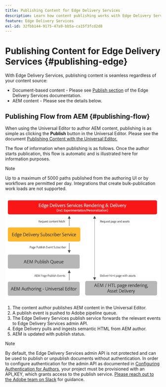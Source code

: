 ```yaml
---
title: Publishing Content for Edge Delivery Services
description: Learn how content publishing works with Edge Delivery Services and how to publish AEM content with Edge Delivery Services.
feature: Edge Delivery Services
exl-id: 32fbb144-9175-47a9-bb5a-ca15f3fcd2d8
---
```


# Publishing Content for Edge Delivery Services {#publishing-edge}

With Edge Delivery Services, publishing content is seamless regardless of your content source:

* Document-based content - Please see [Publish section](/help/edge/docs/authoring.md) of the Edge Delivery Services documentation.
* AEM content - Please see the details below.

## Publishing Flow from AEM {#publishing-flow}

When using the Universal Editor to author AEM content, publishing is as simple as clicking the **Publish** button in the Universal Editor. Please see the document [Publishing Content with the Universal Editor.](/help/sites-cloud/authoring/universal-editor/publishing.md)

The flow of information when publishing is as follows. Once the author starts publication, this flow is automatic and is illustrated here for information purposes.

>[!NOTE]
>
>Up to a maximum of 5000 paths published from the authoring UI or by workflows are permitted per day. Integrations that create bulk-publication work loads are not supported.

![The flow of information when publishing from AEM to Edge Delivery Services](assets/publishing-flow.png)

1. The content author publishes AEM content in the Universal Editor.
1. A publish event is pushed to Adobe pipeline queue.
1. The Edge Delivery Services publish service forwards the relevant events to Edge Delivery Services admin API.
1. Edge Delivery pulls and ingests semantic HTML from AEM author.
1. AEM is updated with publish status.

>[!NOTE]
>
>By default, the Edge Delivery Services admin API is not protected and can be used to publish or unpublish documents without authentication. In order to configure authentication for the admin API as documented in [Configuring Authentication for Authors](https://www.aem.live/docs/authentication-setup-authoring), your project must be provisioned with an API_KEY, which grants access to the publish service. [Please reach out to the Adobe team on Slack](/help/edge/docs/slack.md) for guidance.
